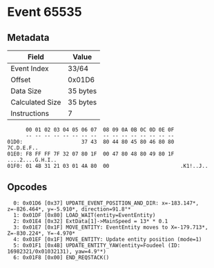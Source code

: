 # Event 65535

## Metadata

| Field           | Value    |
|-----------------|----------|
| Event Index     | 33/64    |
| Offset          | 0x01D6   |
| Data Size       | 35 bytes |
| Calculated Size | 35 bytes |
| Instructions    | 7        |

```
      00 01 02 03 04 05 06 07  08 09 0A 0B 0C 0D 0E 0F
      -- -- -- -- -- -- -- --  -- -- -- -- -- -- -- --
01D0:                   37 43  80 44 80 45 80 46 80 80        7C.D.E.F..
01E0: F8 FF FF 7F 32 07 80 1F  00 47 80 48 80 49 80 1F  ....2....G.H.I..
01F0: 01 4B 31 21 03 01 4A 80  00                       .K1!..J..       
```

## Opcodes

```
  0: 0x01D6 [0x37] UPDATE_EVENT_POSITION_AND_DIR: x=-183.147*, z=-826.464*, y=-5.910*, direction=91.8°*
  1: 0x01DF [0x80] LOAD_WAIT(entity=EventEntity)
  2: 0x01E4 [0x32] ExtData[1]->MainSpeed = 13* * 0.1
  3: 0x01E7 [0x1F] MOVE_ENTITY: EventEntity moves to X=-179.713*, Z=-830.224*, Y=-4.970*
  4: 0x01EF [0x1F] MOVE_ENTITY: Update entity position (mode=1)
  5: 0x01F1 [0x4B] UPDATE_ENTITY_YAW(entity=Foudeel (ID: 16982321/0x01032131), yaw=4.9°*)
  6: 0x01F8 [0x00] END_REQSTACK()
```

